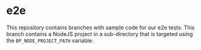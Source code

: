 # e2e

This repository contains branches with sample code for our e2e tests. This branch contains a NodeJS project in a sub-directory that is targeted using the `BP_NODE_PROJECT_PATH` variable.
